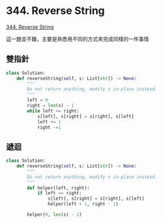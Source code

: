 # 344. Reverse String

[344. Reverse String](https://leetcode.com/problems/reverse-string/)

這一題並不難，主要是熟悉用不同的方式來完成同樣的一件事情

## 雙指針

```python
class Solution:
    def reverseString(self, s: List[str]) -> None:
        """
        Do not return anything, modify s in-place instead.
        """
        left = 0
        right = len(s) - 1
        while left <= right:
            s[left], s[right] = s[right], s[left]
            left += 1
            right -=1
```

## 遞迴

```python
class Solution:
    def reverseString(self, s: List[str]) -> None:
        """
        Do not return anything, modify s in-place instead.
        """
        def helper(left, right):
            if left <= right:
                s[left], s[right] = s[right], s[left]
                helper(left + 1, right - 1)

        helper(0, len(s) - 1)
```

